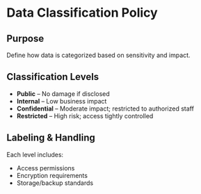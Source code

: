 # Data Classification Policy

## Purpose
Define how data is categorized based on sensitivity and impact.

## Classification Levels
- **Public** – No damage if disclosed
- **Internal** – Low business impact
- **Confidential** – Moderate impact; restricted to authorized staff
- **Restricted** – High risk; access tightly controlled

## Labeling & Handling
Each level includes:
- Access permissions
- Encryption requirements
- Storage/backup standards
